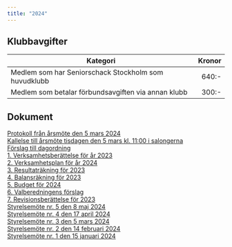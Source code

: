 ```yaml
---
title: "2024"
---
```


## Klubbavgifter

|Kategori|Kronor|
|-|-:|
|Medlem som har Seniorschack Stockholm som huvudklubb|640:-|
|Medlem som betalar förbundsavgiften via annan klubb|300:-|

## Dokument

[Protokoll från årsmöte den 5 mars 2024](Protokoll_arsmote_2024.pdf)  
[Kallelse till årsmöte tisdagen den 5 mars kl. 11:00 i salongerna](Kallelse_arsmote_2024.pdf)  
[Förslag till dagordning](SrS_Dagordning_årsmöte_2024.pdf)  
[1. Verksamhetsberättelse för år 2023](SrS_Verksamhetsberättelse%202023.pdf)  
[2. Verksamhetsplan för år 2024](SrS_Verksamhetsplan_för_2024.pdf)  
[3. Resultaträkning för 2023](SrS_Resultaträkning_2023.pdf)  
[4. Balansräkning för 2023](SrS_Balansräkning_2023_12_31.pdf)  
[5. Budget för 2024](SrS_Budget_2024.pdf)  
[6. Valberedningens förslag](SrS_Valberedningens_Förslag_2024.pdf)  
[7. Revisionsberättelse för 2023](SrS_Revisionsberattelse_2023.pdf)  
[Styrelsemöte nr. 5 den 8 maj 2024](Protokoll_SrS_nr5_2024.pdf)  
[Styrelsemöte nr. 4 den 17 april 2024](Protokoll_SrS_nr4_2024.pdf)  
[Styrelsemöte nr. 3 den 5 mars 2024](Protokoll_SrS_nr3_2024.pdf)  
[Styrelsemöte nr. 2 den 14 februari 2024](Protokoll_SrS_nr2_2024.pdf)  
[Styrelsemöte nr. 1 den 15 januari 2024](Protokoll_SrS_nr1_2024.pdf)  

